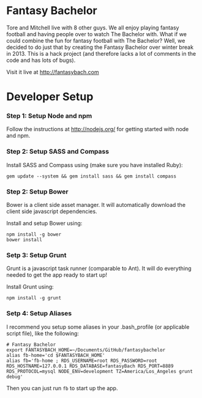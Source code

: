 Fantasy Bachelor
===========

Tore and Mitchell live with 8 other guys. We all enjoy playing fantasy football and having people over to watch The Bachelor with. What if we could combine the fun for fantasy football with The Bachelor? Well, we decided to do just that by creating the Fantasy Bachelor over winter break in 2013. This is a hack project (and therefore lacks a lot of comments in the code and has lots of bugs).

Visit it live at http://fantasybach.com



Developer Setup
===============

### Step 1: Setup Node and npm

Follow the instructions at http://nodejs.org/ for getting started with node and npm.

### Step 2: Setup SASS and Compass

Install SASS and Compass using (make sure you have installed Ruby):

```
gem update --system && gem install sass && gem install compass
```

### Step 2: Setup Bower

Bower is a client side asset manager. It will automatically download the client side javascript dependencies.

Install and setup Bower using:

```
npm install -g bower
bower install
```

### Setp 3: Setup Grunt

Grunt is a javascript task runner (comparable to Ant). It will do everything needed to get the app ready to start up!

Install Grunt using:

```
npm install -g grunt
```

### Setp 4: Setup Aliases

I recommend you setup some aliases in your .bash_profile (or applicable script file), like the following:

```
# Fantasy Bachelor
export FANTASYBACH_HOME=~/Documents/GitHub/fantasybachelor
alias fb-home='cd $FANTASYBACH_HOME'
alias fb='fb-home ; RDS_USERNAME=root RDS_PASSWORD=root RDS_HOSTNAME=127.0.0.1 RDS_DATABASE=fantasyBach RDS_PORT=8889 RDS_PROTOCOL=mysql NODE_ENV=development TZ=America/Los_Angeles grunt debug'
```

Then you can just run ```fb``` to start up the app.
